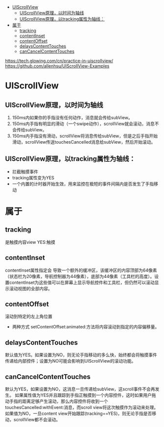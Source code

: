 <!-- TOC -->

- [UIScrollView](#uiscrollview)
  - [UIScrollView原理，以时间为轴线](#uiscrollview原理以时间为轴线)
  - [UIScrollView原理，以tracking属性为轴线：](#uiscrollview原理以tracking属性为轴线)
- [属于](#属于)
  - [tracking](#tracking)
  - [contentInset](#contentinset)
  - [contentOffset](#contentoffset)
  - [delaysContentTouches](#delayscontenttouches)
  - [canCancelContentTouches](#cancancelcontenttouches)

<!-- /TOC -->


https://tech.glowing.com/cn/practice-in-uiscrollview/
https://github.com/allenhsu/UIScrollView-Examples

# UIScrollView

## UIScrollView原理，以时间为轴线

1. 150ms内如果你的手指没有任何动作，消息就会传给subView。
2. 150ms内手指有明显的滑动（一个swipe动作），scrollView就会滚动，消息不会传给subView。
3. 150ms内手指没有滑动，scrollView将消息传给subView，但是之后手指开始滑动，scrollView传送touchesCancelled消息给subView，然后开始滚动。

## UIScrollView原理，以tracking属性为轴线：

* 拦截触摸事件
* tracking属性变为YES
* 一个内置的计时器开始生效，用来监控在极短的事件间隔内是否发生了手指移动

# 属于

## tracking

是触摸内容view YES:触摸

## contentInset

contentInset属性指定会 导致一个额外的缓冲区，该缓冲区的内容顶部为64像素（状态栏为20像素，导航控制器为44像素），底部为44像素（工具栏的高度）。设置contentInset为这些值可以在屏幕上显示导航控件和工具栏，但仍然可以滚动显示滚动视图的全部内容。


## contentOffset

滚动到特定的左上角位置

* 两种方式 setContentOffset:animated:方法将内容滚动到指定的内容偏移量。

## delaysContentTouches

默认值为YES。如果设置为NO，则无论手指移动的多么快，始终都会将触摸事件传递给内部控件；设置为NO可能会影响到UIScrollView的滚动功能。

## canCancelContentTouches

默认为YES，如果设置为NO，这消息一旦传递给subView，这scroll事件不会再发生。
如果属性值为YES并且跟踪到手指正触摸到一个内容控件，这时如果用户拖动手指的距离足够产生滚动，那么内容控件将收到一个touchesCancelled:withEvent:消息，而scroll view将这次触摸作为滚动来处理。如果值为NO，一旦content view开始跟踪(tracking==YES)，则无论手指是否移动，scrollView都不会滚动。